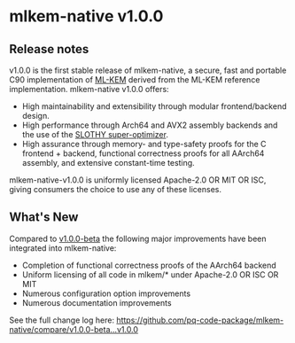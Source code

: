 [//]: # (SPDX-License-Identifier: CC-BY-4.0)
mlkem-native v1.0.0
==================

Release notes
-------------

v1.0.0 is the first stable release of mlkem-native, a secure, fast and portable C90 implementation of [ML-KEM](https://csrc.nist.gov/pubs/fips/203/final) derived from the ML-KEM reference implementation. mlkem-native v1.0.0 offers:
* High maintainability and extensibility through modular frontend/backend design.
* High performance through Arch64 and AVX2 assembly backends and the use of the [SLOTHY super-optimizer](https://github.com/slothy-optimizer/slothy).
* High assurance through memory- and type-safety proofs for the C frontend + backend, functional correctness proofs for all AArch64 assembly, and extensive constant-time testing.

mlkem-native-v1.0.0 is uniformly licensed Apache-2.0 OR MIT OR ISC, giving consumers the choice to use any of these licenses.

What's New
----------

Compared to [v1.0.0-beta](https://github.com/pq-code-package/mlkem-native/releases/tag/v1.0.0-beta) the following
major improvements have been integrated into mlkem-native:

- Completion of functional correctness proofs of the AArch64 backend
- Uniform licensing of all code in mlkem/* under Apache-2.0 OR ISC OR MIT
- Numerous configuration option improvements
- Numerous documentation improvements

See the full change log here: https://github.com/pq-code-package/mlkem-native/compare/v1.0.0-beta...v1.0.0
